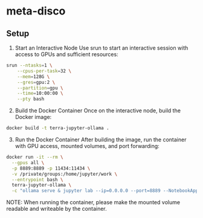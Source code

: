 # meta-disco

## Setup

1. Start an Interactive Node
Use srun to start an interactive session with access to GPUs and sufficient resources:
```bash
srun --ntasks=1 \
	--cpus-per-task=32 \
	--mem=128G \
	--gres=gpu:2 \
	--partition=gpu \
	--time=10:00:00 \
	--pty bash
```

2. Build the Docker Container
Once on the interactive node, build the Docker image:
```bash
docker build -t terra-jupyter-ollama .
```

3. Run the Docker Container
After building the image, run the container with GPU access, mounted volumes, and port forwarding:
```bash
docker run -it --rm \
  --gpus all \
  -p 8889:8889 -p 11434:11434 \
  -v /private/groups:/home/jupyter/work \
  --entrypoint bash \
  terra-jupyter-ollama \
  -c "ollama serve & jupyter lab --ip=0.0.0.0 --port=8889 --NotebookApp.use_redirect_file=False --NotebookApp.notebook_dir=/home/jupyter/work --allow-root"
```

NOTE: When running the container, please make the mounted volume readable and writeable by the container. 

